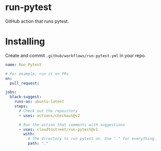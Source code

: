 # run-pytest

GitHub action that runs pytest.

# Installing

Create and commit `.github/workflows/run-pytest.yml` in your repo.

```yml
name: Run Pytest

# For example, run it on PRs
on:
  pull_request:

jobs:
  black-suggest:
    runs-on: ubuntu-latest
    steps:
      # Check out the repository
      - uses: actions/checkout@v2

      # Run the action that comments with suggestions
      - uses: cloudtostreet/run-pytest@v1
        with:
          # The directory to run pytest on. Use "." for everything.
          path: "."
```
